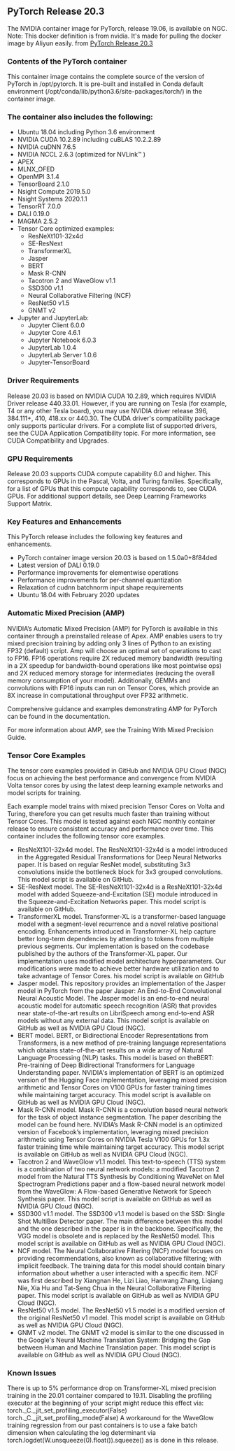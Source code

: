 ## PyTorch Release 20.3
The NVIDIA container image for PyTorch, release 19.06, is available on NGC.
Note: This docker definition is from nvidia. It's made for pulling the docker image by Aliyun easily.
from [PyTorch Release 20.3](https://docs.nvidia.com/deeplearning/frameworks/pytorch-release-notes/rel_20-03.html#rel_20-03)

### Contents of the PyTorch container
This container image contains the complete source of the version of PyTorch in /opt/pytorch. It is pre-built and installed in Conda default environment (/opt/conda/lib/python3.6/site-packages/torch/) in the container image.

### The container also includes the following:
- Ubuntu 18.04 including Python 3.6 environment
- NVIDIA CUDA 10.2.89 including cuBLAS 10.2.2.89
- NVIDIA cuDNN 7.6.5
- NVIDIA NCCL 2.6.3 (optimized for NVLink™ )
- APEX
- MLNX_OFED
- OpenMPI 3.1.4
- TensorBoard 2.1.0
- Nsight Compute 2019.5.0
- Nsight Systems 2020.1.1
- TensorRT 7.0.0
- DALI 0.19.0
- MAGMA 2.5.2
- Tensor Core optimized examples:
    - ResNeXt101-32x4d
    - SE-ResNext
    - TransformerXL
    - Jasper
    - BERT
    - Mask R-CNN
    - Tacotron 2 and WaveGlow v1.1
    - SSD300 v1.1
    - Neural Collaborative Filtering (NCF)
    - ResNet50 v1.5
    - GNMT v2
- Jupyter and JupyterLab:
    - Jupyter Client 6.0.0
    - Jupyter Core 4.6.1
    - Jupyter Notebook 6.0.3
    - JupyterLab 1.0.4
    - JupyterLab Server 1.0.6
    - Jupyter-TensorBoard

### Driver Requirements
Release 20.03 is based on NVIDIA CUDA 10.2.89, which requires NVIDIA Driver release 440.33.01. However, if you are running on Tesla (for example, T4 or any other Tesla board), you may use NVIDIA driver release 396, 384.111+, 410, 418.xx or 440.30. The CUDA driver's compatibility package only supports particular drivers. For a complete list of supported drivers, see the CUDA Application Compatibility topic. For more information, see CUDA Compatibility and Upgrades.

### GPU Requirements
Release 20.03 supports CUDA compute capability 6.0 and higher. This corresponds to GPUs in the Pascal, Volta, and Turing families. Specifically, for a list of GPUs that this compute capability corresponds to, see CUDA GPUs. For additional support details, see Deep Learning Frameworks Support Matrix.


### Key Features and Enhancements
This PyTorch release includes the following key features and enhancements.
- PyTorch container image version 20.03 is based on 1.5.0a0+8f84ded
- Latest version of DALI 0.19.0
- Performance improvements for elementwise operations
- Performance improvements for per-channel quantization
- Relaxation of cudnn batchnorm input shape requirements
- Ubuntu 18.04 with February 2020 updates

### Automatic Mixed Precision (AMP)
NVIDIA’s Automatic Mixed Precision (AMP) for PyTorch is available in this container through a preinstalled release of Apex. AMP enables users to try mixed precision training by adding only 3 lines of Python to an existing FP32 (default) script. Amp will choose an optimal set of operations to cast to FP16. FP16 operations require 2X reduced memory bandwidth (resulting in a 2X speedup for bandwidth-bound operations like most pointwise ops) and 2X reduced memory storage for intermediates (reducing the overall memory consumption of your model). Additionally, GEMMs and convolutions with FP16 inputs can run on Tensor Cores, which provide an 8X increase in computational throughput over FP32 arithmetic.

Comprehensive guidance and examples demonstrating AMP for PyTorch can be found in the documentation.

For more information about AMP, see the Training With Mixed Precision Guide.

### Tensor Core Examples
The tensor core examples provided in GitHub and NVIDIA GPU Cloud (NGC) focus on achieving the best performance and convergence from NVIDIA Volta tensor cores by using the latest deep learning example networks and model scripts for training.

Each example model trains with mixed precision Tensor Cores on Volta and Turing, therefore you can get results much faster than training without Tensor Cores. This model is tested against each NGC monthly container release to ensure consistent accuracy and performance over time. This container includes the following tensor core examples.
- ResNeXt101-32x4d model. The ResNeXt101-32x4d is a model introduced in the Aggregated Residual Transformations for Deep Neural Networks paper. It is based on regular ResNet model, substituting 3x3 convolutions inside the bottleneck block for 3x3 grouped convolutions. This model script is available on GitHub.
- SE-ResNext model. The SE-ResNeXt101-32x4d is a ResNeXt101-32x4d model with added Squeeze-and-Excitation (SE) module introduced in the Squeeze-and-Excitation Networks paper. This model script is available on GitHub.
- TransformerXL model. Transformer-XL is a transformer-based language model with a segment-level recurrence and a novel relative positional encoding. Enhancements introduced in Transformer-XL help capture better long-term dependencies by attending to tokens from multiple previous segments. Our implementation is based on the codebase published by the authors of the Transformer-XL paper. Our implementation uses modified model architecture hyperparameters. Our modifications were made to achieve better hardware utilization and to take advantage of Tensor Cores. his model script is available on GitHub
- Jasper model. This repository provides an implementation of the Jasper model in PyTorch from the paper Jasper: An End-to-End Convolutional Neural Acoustic Model. The Jasper model is an end-to-end neural acoustic model for automatic speech recognition (ASR) that provides near state-of-the-art results on LibriSpeech among end-to-end ASR models without any external data. This model script is available on GitHub as well as NVIDIA GPU Cloud (NGC).
- BERT model. BERT, or Bidirectional Encoder Representations from Transformers, is a new method of pre-training language representations which obtains state-of-the-art results on a wide array of Natural Language Processing (NLP) tasks. This model is based on theBERT: Pre-training of Deep Bidirectional Transformers for Language Understanding paper. NVIDIA's implementation of BERT is an optimized version of the Hugging Face implementation, leveraging mixed precision arithmetic and Tensor Cores on V100 GPUs for faster training times while maintaining target accuracy. This model script is available on GitHub as well as NVIDIA GPU Cloud (NGC).
- Mask R-CNN model. Mask R-CNN is a convolution based neural network for the task of object instance segmentation. The paper describing the model can be found here. NVIDIA’s Mask R-CNN model is an optimized version of Facebook’s implementation, leveraging mixed precision arithmetic using Tensor Cores on NVIDIA Tesla V100 GPUs for 1.3x faster training time while maintaining target accuracy. This model script is available on GitHub as well as NVIDIA GPU Cloud (NGC).
- Tacotron 2 and WaveGlow v1.1 model. This text-to-speech (TTS) system is a combination of two neural network models: a modified Tacotron 2 model from the Natural TTS Synthesis by Conditioning WaveNet on Mel Spectrogram Predictions paper and a flow-based neural network model from the WaveGlow: A Flow-based Generative Network for Speech Synthesis paper. This model script is available on GitHub as well as NVIDIA GPU Cloud (NGC).
- SSD300 v1.1 model. The SSD300 v1.1 model is based on the SSD: Single Shot MultiBox Detector paper. The main difference between this model and the one described in the paper is in the backbone. Specifically, the VGG model is obsolete and is replaced by the ResNet50 model. This model script is available on GitHub as well as NVIDIA GPU Cloud (NGC).
- NCF model. The Neural Collaborative Filtering (NCF) model focuses on providing recommendations, also known as collaborative filtering; with implicit feedback. The training data for this model should contain binary information about whether a user interacted with a specific item. NCF was first described by Xiangnan He, Lizi Liao, Hanwang Zhang, Liqiang Nie, Xia Hu and Tat-Seng Chua in the Neural Collaborative Filtering paper. This model script is available on GitHub as well as NVIDIA GPU Cloud (NGC).
- ResNet50 v1.5 model. The ResNet50 v1.5 model is a modified version of the original ResNet50 v1 model. This model script is available on GitHub as well as NVIDIA GPU Cloud (NGC).
- GNMT v2 model. The GNMT v2 model is similar to the one discussed in the Google's Neural Machine Translation System: Bridging the Gap between Human and Machine Translation paper. This model script is available on GitHub as well as NVIDIA GPU Cloud (NGC).

### Known Issues
There is up to 5% performance drop on Transformer-XL mixed precision training in the 20.01 container compared to 19.11. Disabling the profiling executor at the beginning of your script might reduce this effect via:
torch._C._jit_set_profiling_executor(False)
torch._C._jit_set_profiling_mode(False)
A workaround for the WaveGlow training regression from our past containers is to use a fake batch dimension when calculating the log determinant via torch.logdet(W.unsqueeze(0).float()).squeeze() as is done in this release.